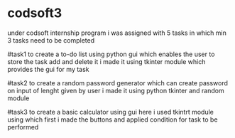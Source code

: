 # codsoft3
under codsoft internship program i was assigned with 5 tasks in which min 3 tasks need to be completed

#task1 to create a to-do list using python gui which enables the user to store the task add and delete it i made it using tkinter module which provides the gui for my task

#task2 to create a random password generator which can create password on input of lenght given by user i made it using python tkinter and random module

#task3 to create a basic calculator using gui here i used tkintrt module using which first i made the buttons and applied condition for task to be performed
